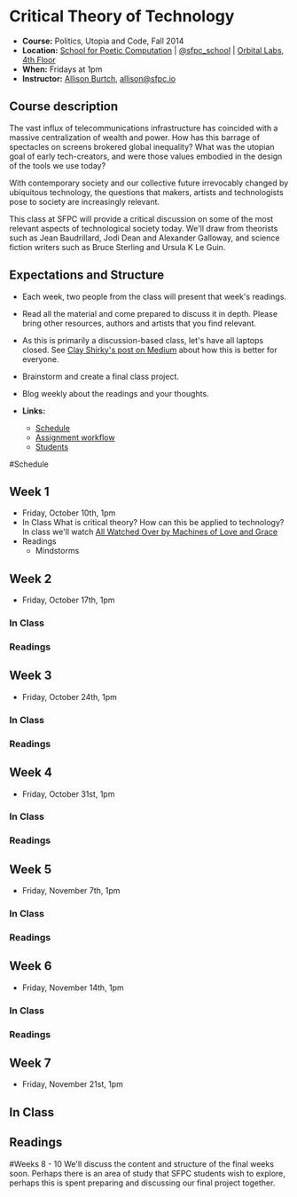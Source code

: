 # Critical Theory of Technology

* **Course:** Politics, Utopia and Code, Fall 2014
* **Location:** [School for Poetic Computation](http://sfpc.io/) | [@sfpc_school](https://twitter.com/sfpc_school) | [Orbital Labs, 4th Floor](http://orbitalnyc.com/)
* **When:** Fridays at 1pm
* **Instructor:** [Allison Burtch](http://allisonburtch.net), [allison@sfpc.io](mailto:allison@sfpc.io)

## Course description

The vast influx of telecommunications infrastructure has coincided with a massive centralization of wealth and power. How has this barrage of spectacles on screens brokered global inequality? What was the utopian goal of early tech-creators, and were those values embodied in the design of the tools we use today? 

With contemporary society and our collective future irrevocably changed by ubiquitous technology, the questions that makers, artists and technologists pose to society are increasingly relevant. 

This class at SFPC will provide a critical discussion on some of the most relevant aspects of technological society today. We'll draw from theorists such as Jean Baudrillard, Jodi Dean and Alexander Galloway, and science fiction writers such as Bruce Sterling and Ursula K Le Guin. 

## Expectations and Structure

* Each week, two people from the class will present that week's readings. 
* Read all the material and come prepared to discuss it in depth. Please bring other resources, authors and artists that you find relevant.
* As this is primarily a discussion-based class, let's have all laptops closed. See [Clay Shirky's post on Medium](https://medium.com/@cshirky/why-i-just-asked-my-students-to-put-their-laptops-away-7f5f7c50f368) about how this is better for everyone.
* Brainstorm and create a final class project.
* Blog weekly about the readings and your thoughts.


* **Links:**
    * [Schedule](schedule.md)
    * [Assignment workflow](workflow.md)
    * [Students]()

#Schedule

## Week 1
* Friday, October 10th, 1pm
* In Class
What is critical theory? How can this be applied to technology? In class we'll watch [All Watched Over by Machines of Love and Grace](https://vimeo.com/38724174)
* Readings 
	* Mindstorms


## Week 2
* Friday, October 17th, 1pm

### In Class

### Readings 

## Week 3
* Friday, October 24th, 1pm

### In Class

### Readings 

## Week 4
* Friday, October 31st, 1pm

### In Class

### Readings 

## Week 5
* Friday, November 7th, 1pm
### In Class
### Readings 

## Week 6
* Friday, November 14th, 1pm
### In Class
### Readings 

## Week 7
* Friday, November 21st, 1pm
## In Class
## Readings 

#Weeks 8 - 10 
We'll discuss the content and structure of the final weeks soon. Perhaps there is an area of study that SFPC students wish to explore, perhaps this is spent preparing and discussing our final project together.

